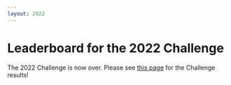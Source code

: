 ```yaml
---
layout: 2022
---
```


# Leaderboard for the 2022 Challenge

The 2022 Challenge is now over. Please see [this page](../results/) for the Challenge results!
